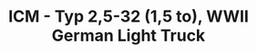---
layout: product
title: "ICM - Typ 2,5-32 (1,5 to), WWII German Light Truck"
price: "TBA" 
desc: "N/A"
img_path: "/assets/img/ICM35401.jpg"
brand: "N/A"
available: false
special_offer: false
new: false
soon: false
cat: "010000"
subcat: "013600"
subsubcat: "0N/A"
sifra: "ICM35401"
popular: false
---